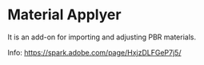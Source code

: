 # Material Applyer

It is an add-on for importing and adjusting PBR materials.

Info: https://spark.adobe.com/page/HxjzDLFGeP7j5/
